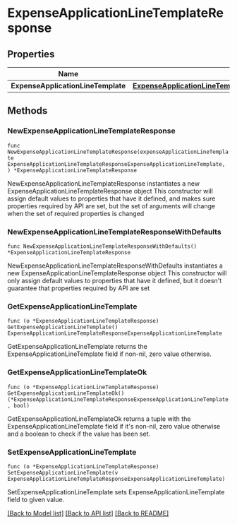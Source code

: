 # ExpenseApplicationLineTemplateResponse

## Properties

Name | Type | Description | Notes
------------ | ------------- | ------------- | -------------
**ExpenseApplicationLineTemplate** | [**ExpenseApplicationLineTemplateResponseExpenseApplicationLineTemplate**](ExpenseApplicationLineTemplateResponseExpenseApplicationLineTemplate.md) |  | 

## Methods

### NewExpenseApplicationLineTemplateResponse

`func NewExpenseApplicationLineTemplateResponse(expenseApplicationLineTemplate ExpenseApplicationLineTemplateResponseExpenseApplicationLineTemplate, ) *ExpenseApplicationLineTemplateResponse`

NewExpenseApplicationLineTemplateResponse instantiates a new ExpenseApplicationLineTemplateResponse object
This constructor will assign default values to properties that have it defined,
and makes sure properties required by API are set, but the set of arguments
will change when the set of required properties is changed

### NewExpenseApplicationLineTemplateResponseWithDefaults

`func NewExpenseApplicationLineTemplateResponseWithDefaults() *ExpenseApplicationLineTemplateResponse`

NewExpenseApplicationLineTemplateResponseWithDefaults instantiates a new ExpenseApplicationLineTemplateResponse object
This constructor will only assign default values to properties that have it defined,
but it doesn't guarantee that properties required by API are set

### GetExpenseApplicationLineTemplate

`func (o *ExpenseApplicationLineTemplateResponse) GetExpenseApplicationLineTemplate() ExpenseApplicationLineTemplateResponseExpenseApplicationLineTemplate`

GetExpenseApplicationLineTemplate returns the ExpenseApplicationLineTemplate field if non-nil, zero value otherwise.

### GetExpenseApplicationLineTemplateOk

`func (o *ExpenseApplicationLineTemplateResponse) GetExpenseApplicationLineTemplateOk() (*ExpenseApplicationLineTemplateResponseExpenseApplicationLineTemplate, bool)`

GetExpenseApplicationLineTemplateOk returns a tuple with the ExpenseApplicationLineTemplate field if it's non-nil, zero value otherwise
and a boolean to check if the value has been set.

### SetExpenseApplicationLineTemplate

`func (o *ExpenseApplicationLineTemplateResponse) SetExpenseApplicationLineTemplate(v ExpenseApplicationLineTemplateResponseExpenseApplicationLineTemplate)`

SetExpenseApplicationLineTemplate sets ExpenseApplicationLineTemplate field to given value.



[[Back to Model list]](../README.md#documentation-for-models) [[Back to API list]](../README.md#documentation-for-api-endpoints) [[Back to README]](../README.md)


